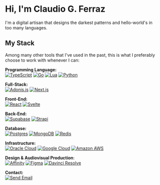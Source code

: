 # Hi, I'm Claudio G. Ferraz

I'm a digital artisan that designs the darkest patterns and hello-world's in too many languages.

## My Stack

Among many other tools that I've used in the past, this is what I preferably choose to work with whenever I can:

**Programming Language:**  
[![TypeScript](https://img.shields.io/badge/TypeScript-3178C6?style=for-the-badge&logo=typescript&logoColor=white)](#)
[![Go](https://img.shields.io/badge/Go-00ADD8?style=for-the-badge&logo=go&logoColor=white)](#)
[![Lua](https://img.shields.io/badge/Lua-2C2D72?style=for-the-badge&logo=lua&logoColor=white)](#)
[![Python](https://img.shields.io/badge/Python-3776AB?style=for-the-badge&logo=python&logoColor=white)](#)  

**Full-Stack:**  
[![Adonis.js](https://img.shields.io/badge/Adonis-5A45FF?style=for-the-badge&logo=adonisjs&logoColor=white)](#)
[![Next.js](https://img.shields.io/badge/Next.js-000000?style=for-the-badge&logo=nextdotjs&logoColor=white)](#)  

**Front-End:**  
[![React](https://img.shields.io/badge/React-61DAFB?style=for-the-badge&logo=react&logoColor=black)](#)
[![Svelte](https://img.shields.io/badge/Svelte-FF3E00?style=for-the-badge&logo=svelte&logoColor=white)](#)  

**Back-End:**  
[![Supabase](https://img.shields.io/badge/Supabase-3FCF8E?style=for-the-badge&logo=supabase&logoColor=white)](#)
[![Strapi](https://img.shields.io/badge/Strapi-4945FF?style=for-the-badge&logo=strapi&logoColor=white)](#)  

**Database:**  
[![Postgres](https://img.shields.io/badge/Postgres-003545?style=for-the-badge&logo=postgresql&logoColor=white)](#)
[![MongoDB](https://img.shields.io/badge/MongoDB-47A248?style=for-the-badge&logo=mongodb&logoColor=white)](#)
[![Redis](https://img.shields.io/badge/Redis-FF4438?style=for-the-badge&logo=redis&logoColor=white)](#)  

**Infrastructure:**  
[![Oracle Cloud](https://img.shields.io/badge/Oracle%20Cloud-C74634?style=for-the-badge&logo=oculus&logoColor=white)](#)
[![Google Cloud](https://img.shields.io/badge/Google%20Cloud-4285F4?style=for-the-badge&logo=oculus&logoColor=white)](#)
[![Amazon AWS](https://img.shields.io/badge/AWS-232F3E?style=for-the-badge&logo=amazonaws&logoColor=white)](#)  

**Design & Audiovisual Production**:  
[![Affinity](https://img.shields.io/badge/Affinity-000000?style=for-the-badge&logo=affinity&logoColor=white)](#)
[![Figma](https://img.shields.io/badge/Figma-F24E1E?style=for-the-badge&logo=figma&logoColor=white)](#)
[![Davinci Resolve](https://img.shields.io/badge/Davinci%20Resolve-232F3E?style=for-the-badge&logo=davinci-resolve&logoColor=white)](#)

**Contact:**  
[![Send Email](https://img.shields.io/badge/Send_Email-EA4335?style=for-the-badge&logo=gmail&logoColor=white)](mailto:contact@claudioferraz.com "Send me an email.")  

